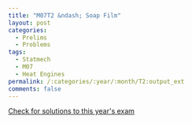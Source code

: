 ```yaml
---
title: "M07T2 &ndash; Soap Film"
layout: post
categories:
  - Prelims
  - Problems
tags:
  - Statmech
  - M07
  - Heat Engines
permalink: /:categories/:year/:month/T2:output_ext
comments: false
---
```

<object data="2007M2T.pdf" type="application/pdf" width="100%" height="500"></object>
<div class="message"><a href='https://princetonprelim.com/prelim/19/'>Check for solutions to this year's exam</a></div>